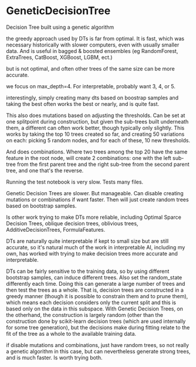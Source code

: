 # GeneticDecisionTree
Decision Tree built using a genetic algorithm


the greedy approach used by DTs is far from optimal. It is fast, which was necessary historically with slower computers, even with usually smaller data. And is useful in bagged & boosted ensembles (eg RandomForest, ExtraTrees, CatBoost, XGBoost, LGBM, ect.)

but is not optimal, and often other trees of the same size can be more accurate.

we focus on max_depth=4. For interpretable, probably want 3, 4, or 5.

interestingly, simply creating many dts based on boostrap samples and taking the best often works the best or nearly, and is quite fast.

This also does mutations based on adjusting the thresholds. Can be set at one splitpoint during construction, but given the sub-trees built underneath them, a different can often work better, though typically only slightly. This works by taking the top 10 trees created so far, and creating 50 variations on each: picking 5 random nodes, and for each of these, 10 new thresholds.

And does combinations. Where two trees among the top 20 have the same feature in the root node, will create 2 combinations: one with the left sub-tree from the first parent tree and the right sub-tree from the second parent tree, and one that's the reverse. 

Running the test notebook is very slow. Tests many files.

Genetic Decision Trees are slower. But manageable. Can disable creating mutations or combinations if want faster. Then will just create random trees based on bootstrap samples.

Is other work trying to make DTs more reliable, including Optimal Sparce Decision Trees, oblique decision trees, oblivious trees, AdditiveDecisionTrees, FormulaFeatures. 

DTs are naturally quite interpretable if kept to small size but are still accurate, so it's natural much of the work in interpretable AI, including my own, has worked with trying to make decision trees more accurate and interpretable. 

DTs can be fairly sensitive to the training data, so by using different bootstrap samples, can induce different trees. Also set the random_state differently each time. Doing this can generate a large number of trees and then test the trees as a whole. That is, decision trees are constructed in a greedy manner (though it is possible to constrain them and to prune them), which means each decision considers only the current split and this is based only on the data in this subspace. With Genetic Decision Trees, on the otherhand, the construction is largely random (other than the construction done by scikit-learn decision trees (which are used internally for some tree generation), but the decisions make during fitting relate to the fit of the tree as a whole to the available training data.

if disable mutations and combinations, just have random trees, so not really a genetic algorithm in this case, but can nevertheless generate strong trees, and is much faster. Is worth trying both. 

